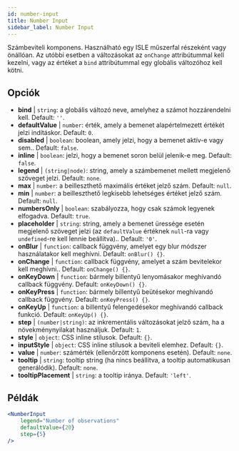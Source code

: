 ```yaml
---
id: number-input
title: Number Input
sidebar_label: Number Input
---
```


Számbeviteli komponens. Használható egy ISLE műszerfal részeként vagy önállóan. Az utóbbi esetben a változásokat az `onChange` attribútummal kell kezelni, vagy az értéket a `bind` attribútummal egy globális változóhoz kell kötni.

## Opciók

* __bind__ | `string`: a globális változó neve, amelyhez a számot hozzárendelni kell. Default: `''`.
* __defaultValue__ | `number`: érték, amely a bemenet alapértelmezett értékét jelzi indításkor. Default: `0`.
* __disabled__ | `boolean`: boolean, amely jelzi, hogy a bemenet aktív-e vagy sem.. Default: `false`.
* __inline__ | `boolean`: jelzi, hogy a bemenet soron belül jelenik-e meg. Default: `false`.
* __legend__ | `(string|node)`: string, amely a számbemenet mellett megjelenő szöveget jelzi. Default: `none`.
* __max__ | `number`: a beilleszthető maximális értéket jelző szám. Default: `null`.
* __min__ | `number`: a beilleszthető legkisebb lehetséges értéket jelző szám. Default: `null`.
* __numbersOnly__ | `boolean`: szabályozza, hogy csak számok legyenek elfogadva. Default: `true`.
* __placeholder__ | `string`: string, amely a bemenet üressége esetén megjelenő szöveget jelzi (az `defaultValue` értéknek `null`-ra vagy `undefined`-re kell lennie beállítva).. Default: `'0'`.
* __onBlur__ | `function`: callback függvény, amelyet egy blur módszer használatakor kell meghívni. Default: `onBlur() {}`.
* __onChange__ | `function`: callback függvény, amelyet a szám bevitelekor kell meghívni.. Default: `onChange() {}`.
* __onKeyDown__ | `function`: bármely billentyű lenyomásakor meghívandó callback függvény. Default: `onKeyDown() {}`.
* __onKeyPress__ | `function`: bármely billentyű beütésekor meghívandó callback függvény. Default: `onKeyPress() {}`.
* __onKeyUp__ | `function`: a billentyű felengedésekor meghívandó callback funkció. Default: `onKeyUp() {}`.
* __step__ | `(number|string)`: az inkrementális változásokat jelző szám, ha a növekménynyilakat használjuk. Default: `1`.
* __style__ | `object`: CSS inline stílusok. Default: `{}`.
* __inputStyle__ | `object`: CSS inline stílusok a beviteli elemhez. Default: `{}`.
* __value__ | `number`: számérték (ellenőrzött komponens esetén). Default: `none`.
* __tooltip__ | `string`: tooltip string (ha nincs beállítva, a tooltip automatikusan generálódik). Default: `none`.
* __tooltipPlacement__ | `string`: a tooltip iránya. Default: `'left'`.


## Példák

```jsx live
<NumberInput
    legend="Number of observations"
    defaultValue={20}
    step={5}
/>
```

